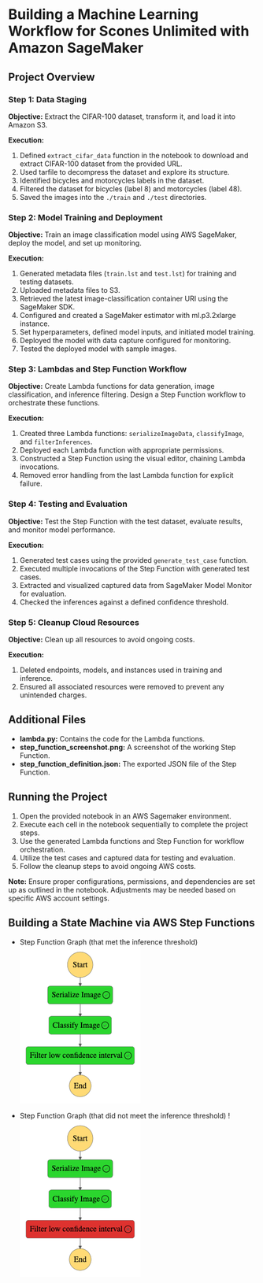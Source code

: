 # Building a Machine Learning Workflow for Scones Unlimited with Amazon SageMaker

## Project Overview

### Step 1: Data Staging

**Objective:** Extract the CIFAR-100 dataset, transform it, and load it into Amazon S3.

**Execution:**
1. Defined `extract_cifar_data` function in the notebook to download and extract CIFAR-100 dataset from the provided URL.
2. Used tarfile to decompress the dataset and explore its structure.
3. Identified bicycles and motorcycles labels in the dataset.
4. Filtered the dataset for bicycles (label 8) and motorcycles (label 48).
5. Saved the images into the `./train` and `./test` directories.

### Step 2: Model Training and Deployment

**Objective:** Train an image classification model using AWS SageMaker, deploy the model, and set up monitoring.

**Execution:**
1. Generated metadata files (`train.lst` and `test.lst`) for training and testing datasets.
2. Uploaded metadata files to S3.
3. Retrieved the latest image-classification container URI using the SageMaker SDK.
4. Configured and created a SageMaker estimator with ml.p3.2xlarge instance.
5. Set hyperparameters, defined model inputs, and initiated model training.
6. Deployed the model with data capture configured for monitoring.
7. Tested the deployed model with sample images.

### Step 3: Lambdas and Step Function Workflow

**Objective:** Create Lambda functions for data generation, image classification, and inference filtering. Design a Step Function workflow to orchestrate these functions.

**Execution:**
1. Created three Lambda functions: `serializeImageData`, `classifyImage`, and `filterInferences`.
2. Deployed each Lambda function with appropriate permissions.
3. Constructed a Step Function using the visual editor, chaining Lambda invocations.
4. Removed error handling from the last Lambda function for explicit failure.

### Step 4: Testing and Evaluation

**Objective:** Test the Step Function with the test dataset, evaluate results, and monitor model performance.

**Execution:**
1. Generated test cases using the provided `generate_test_case` function.
2. Executed multiple invocations of the Step Function with generated test cases.
3. Extracted and visualized captured data from SageMaker Model Monitor for evaluation.
4. Checked the inferences against a defined confidence threshold.

### Step 5: Cleanup Cloud Resources

**Objective:** Clean up all resources to avoid ongoing costs.

**Execution:**
1. Deleted endpoints, models, and instances used in training and inference.
2. Ensured all associated resources were removed to prevent any unintended charges.

## Additional Files

- **lambda.py:** Contains the code for the Lambda functions.
- **step_function_screenshot.png:** A screenshot of the working Step Function.
- **step_function_definition.json:** The exported JSON file of the Step Function.

## Running the Project

1. Open the provided notebook in an AWS Sagemaker environment.
2. Execute each cell in the notebook sequentially to complete the project steps.
3. Use the generated Lambda functions and Step Function for workflow orchestration.
4. Utilize the test cases and captured data for testing and evaluation.
5. Follow the cleanup steps to avoid ongoing AWS costs.

**Note:** Ensure proper configurations, permissions, and dependencies are set up as outlined in the notebook. Adjustments may be needed based on specific AWS account settings.

## Building a State Machine via AWS Step Functions
* Step Function Graph (that met the inference threshold)
![grapgh](screenshots/Stepfgraph1..png)

* Step Function Graph (that did not meet the inference threshold)
  !![grapgh](screenshots/Stepfgraph2..png)
